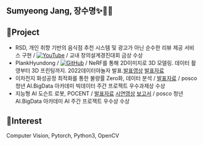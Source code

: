 
## Sumyeong Jang, 장수명✨🙋‍♀️

## 🔭Project

- RSD, 개인 취향 기반의 음식점 추천 시스템 및 광고가 아닌 순수한 리뷰 제공 서비스 구현 / [![YouTube](https://img.shields.io/badge/YouTube-%23FF0000.svg?style=for-the-badge&logo=YouTube&logoColor=white)](https://www.youtube.com/watch?v=my-8TG_XtUo&list=PLMr9Py20DqB84qv5wwYKG0jhZSxNEP2s0) / 교내 창의설계경진대회 금상 수상
- PlankHyundong / [![GitHub](https://img.shields.io/badge/github-%23121011.svg?style=for-the-badge&logo=github&logoColor=white)](https://github.com/Sumyeong-Jang/PlankHyundong) / NeRF를 통해 2D이미지로 3D 모델링. 데이터 촬영부터 3D 프린팅까지. 2022데이터야놀자 발표.[발표영상](https://youtu.be/s7k_cZi7hvw) [발표자료](https://drive.google.com/file/d/1XrWcYmuNC0rZVPC8ese5gtJTMicKKRcs/view?usp=sharing)
- 이차전지 화성공정 최적화를 통한 불량률 Zero화, 데이터 분석 / [발표자료](https://drive.google.com/file/d/1hkkqrLwgw7FAPLUX91i45aXrSpon3qBe/view?usp=sharing) / posco 청년 AI.BigData 아카데미 빅데이터 주간 프로젝트 우수과제상 수상
- 지능형 AI 도슨트 로봇, POCENT / [발표자료](https://drive.google.com/file/d/1kyIMTZKPZf_lN7N58Mm4KIyaiulS-fIh/view?usp=sharing) [시연영상](https://drive.google.com/file/d/1e516BOJW7pOcfJb9X0URtYW8scXlPlyn/view?usp=sharing) [보고서](https://drive.google.com/file/d/1eGzNXcJm0kK2oYOVzdWk15QIFcHwj0_u/view?usp=sharing) / posco 청년 AI.BigData 아카데미 AI 주간 프로젝트 우수상 수상

## 🥰Interest
Computer Vision, Pytorch, Python3, OpenCV


<!--
**Sumyeong-Jang/Sumyeong-Jang** is a ✨ _special_ ✨ repository because its `README.md` (this file) appears on your GitHub profile.

Here are some ideas to get you started:

- 🔭 I’m currently working on ...
- 🌱 I’m currently learning ...
- 👯 I’m looking to collaborate on ...
- 🤔 I’m looking for help with ...
- 💬 Ask me about ...
- 📫 How to reach me: ...
- 😄 Pronouns: ...
- ⚡ Fun fact: ...
-->
